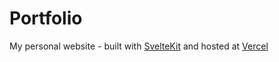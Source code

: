 # Portfolio

My personal website - built with [SvelteKit](https://kit.svelte.dev) and hosted at [Vercel](https://vercel.com)
